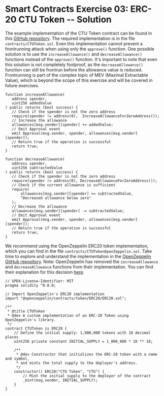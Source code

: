 # Smart Contracts Exercise 03: ERC-20 CTU Token -- Solution

The example implementation of the CTU Token contract can be found in this [GitHub repository](https://github.com/radovluk/Smart-Contract-Exercise/tree/main/03-ERC20-CTUToken/solution/solution-code). The required implementation is in the file `contracts/CTUToken.sol`. Even this implementation cannot prevent a frontrunning attack when using only the `approve()` function. One possible solution is to use the `increaseAllowance()` and `decreaseAllowance()` functions instead of the `approve()` function. It's important to note that even this solution is not completely foolproof, as the `decreaseAllowance()` function can still be frontrun before the allowance value is reduced. Frontrunning is part of the complex topic of MEV (Maximal Extractable Value), which is beyond the scope of this exercise and will be covered in future exercises.

```solidity
function increaseAllowance(
   address spender,
   uint256 addedValue
) public returns (bool success) {
   // Check if the spender is not the zero address
   require(spender != address(0),  IncreaseAllowanceForZeroAddress());
   // Increase the allowance
   allowances[msg.sender][spender] += addedValue;
   // Emit Approval event
   emit Approval(msg.sender, spender, allowances[msg.sender][spender]);
   // Return true if the operation is successful
   return true;
}
```

```solidity
function decreaseAllowance(
   address spender,
   uint256 subtractedValue
) public returns (bool success) {
   // Check if the spender is not the zero address
   require(spender != address(0), DecreaseAllowanceForZeroAddress());
   // Check if the current allowance is sufficient
   require(
       allowances[msg.sender][spender] >= subtractedValue,
       "Decreased allowance below zero"
   );
   // Decrease the allowance
   allowances[msg.sender][spender] -= subtractedValue;
   // Emit Approval event
   emit Approval(msg.sender, spender, allowances[msg.sender][spender]);
   // Return true if the operation is successful
   return true;
}
```

We recommend using the OpenZeppelin ERC20 token implementation, which you can find in the file `contracts/CTUTokenOpenZeppelin.sol`.
Take time to explore and understand the implementation in the [OpenZeppelin GitHub repository](https://github.com/OpenZeppelin/openzeppelin-contracts/blob/master/contracts/token/ERC20/ERC20.sol). Note: OpenZeppelin has removed the `increaseAllowance` and `decreaseAllowance` functions from their implementation. You can find their explanation for this decision [here](https://github.com/OpenZeppelin/openzeppelin-contracts/issues/4583).

```solidity
// SPDX-License-Identifier: MIT
pragma solidity ^0.8.0;

// Import OpenZeppelin's ERC20 implementation
import "@openzeppelin/contracts/token/ERC20/ERC20.sol";

/**
 * @title CTUToken
 * @dev A custom implementation of an ERC-20 Token using OpenZeppelin's library.
 */
contract CTUToken is ERC20 {
    // Define the initial supply: 1,000,000 tokens with 18 decimal places
    uint256 private constant INITIAL_SUPPLY = 1_000_000 * 10 ** 18;

    /**
     * @dev Constructor that initializes the ERC-20 token with a name and symbol,
     * and mints the total supply to the deployer's address.
     */
    constructor() ERC20("CTU Token", "CTU") {
        // Mint the initial supply to the deployer of the contract
        _mint(msg.sender, INITIAL_SUPPLY);
    }
}
```